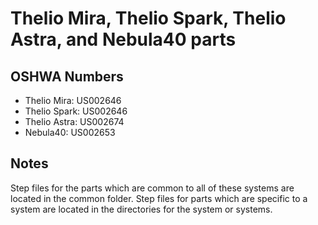 # Thelio Mira, Thelio Spark, Thelio Astra, and Nebula40 parts

## OSHWA Numbers

- Thelio Mira: US002646
- Thelio Spark: US002646
- Thelio Astra: US002674
- Nebula40: US002653

## Notes

Step files for the parts which are common to all of these systems are located in the common folder. Step files for parts which are specific to a system are located in the directories for the system or systems.
